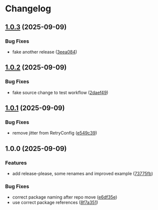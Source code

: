 # Changelog

## [1.0.3](https://github.com/invokation-games/kotlin-sdk/compare/v1.0.2...v1.0.3) (2025-09-09)


### Bug Fixes

* fake another release ([3eea084](https://github.com/invokation-games/kotlin-sdk/commit/3eea084761fd27616c4a09a85a22ad577f4f9761))

## [1.0.2](https://github.com/invokation-games/kotlin-sdk/compare/v1.0.1...v1.0.2) (2025-09-09)


### Bug Fixes

* fake source change to test workflow ([2daef49](https://github.com/invokation-games/kotlin-sdk/commit/2daef499aa6ff7139494112ef0e8f92d82e155b5))

## [1.0.1](https://github.com/invokation-games/kotlin-sdk/compare/v1.0.0...v1.0.1) (2025-09-09)


### Bug Fixes

* remove jitter from RetryConfig ([e549c39](https://github.com/invokation-games/kotlin-sdk/commit/e549c393961ca7030e2b9fdc35511d3ea0924a96))

## 1.0.0 (2025-09-09)


### Features

* add release-please, some renames and improved example ([73775fb](https://github.com/invokation-games/kotlin-sdk/commit/73775fbd5fc1747dcf21cebe09fdfcb6b4821c37))


### Bug Fixes

* correct package naming after repo move ([e6df35e](https://github.com/invokation-games/kotlin-sdk/commit/e6df35ecb4f32dc3b3b79ceb95ef044f07a647c1))
* use correct package references ([8f7a351](https://github.com/invokation-games/kotlin-sdk/commit/8f7a351ea4a9e64094b51920f80f8ef4fc299c35))
